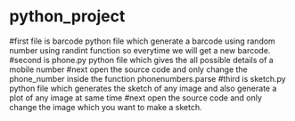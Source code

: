 # python_project

#first file is barcode python file which generate a barcode using random number using randint function so everytime we will get a new barcode.
#second is phone.py python file which gives the all possible details of a mobile number 
        #next open the source code and only change the phone_number inside the function phonenumbers.parse
#third is sketch.py python file which generates the sketch of any image and also generate a plot of any image at same time
        #next open the source code and only change the image which you want to make a sketch.
